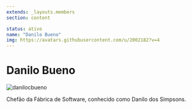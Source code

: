```yaml
---
extends: _layouts.members
section: content

status: ativo
name: "Danilo Bueno"
img: https://avatars.githubusercontent.com/u/2002182?v=4
---
```


# Danilo Bueno

![danilocbueno]()

Chefão da Fábrica de Software, conhecido como Danilo dos Simpsons.